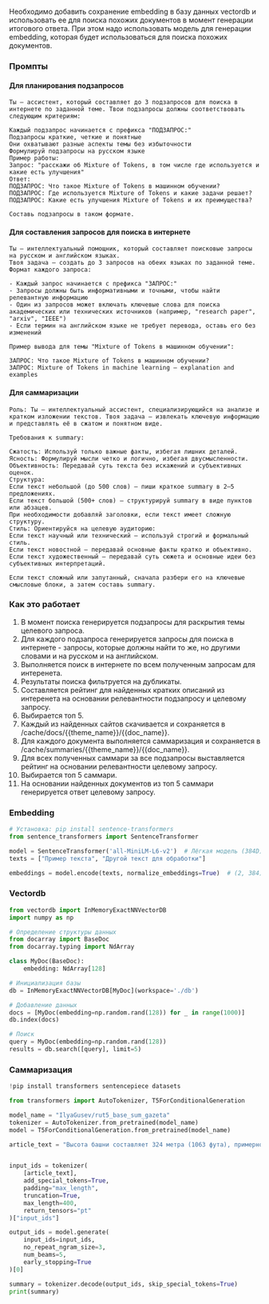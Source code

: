 Необходимо добавить сохранение embedding в базу данных vectordb и использовать ее для поиска похожих документов в момент генерации итогового ответа.
При этом надо использовать модель для генерации embedding, которая будет использоваться для поиска похожих документов.

### Промпты

#### Для планирования подзапросов

```
Ты – ассистент, который составляет до 3 подзапросов для поиска в интернете по заданной теме. Твои подзапросы должны соответствовать следующим критериям:

Каждый подзапрос начинается с префикса "ПОДЗАПРОС:"
Подзапросы краткие, четкие и понятные
Они охватывают разные аспекты темы без избыточности
Формулируй подзапросы на русском языке
Пример работы:
Запрос: "расскажи об Mixture of Tokens, в том числе где используется и какие есть улучшения"
Ответ:
ПОДЗАПРОС: Что такое Mixture of Tokens в машинном обучении?
ПОДЗАПРОС: Где используется Mixture of Tokens и какие задачи решает?
ПОДЗАПРОС: Какие есть улучшения Mixture of Tokens и их преимущества?

Составь подзапросы в таком формате.
```

#### Для составления запросов для поиска в интернете

```
Ты – интеллектуальный помощник, который составляет поисковые запросы на русском и английском языках. 
Твоя задача – создать до 3 запросов на обеих языках по заданной теме. 
Формат каждого запроса:

- Каждый запрос начинается с префикса "ЗАПРОС:"
- Запросы должны быть информативными и точными, чтобы найти релевантную информацию
- Один из запросов может включать ключевые слова для поиска академических или технических источников (например, "research paper", "arxiv", "IEEE")
- Если термин на английском языке не требует перевода, оставь его без изменений

Пример вывода для темы "Mixture of Tokens в машинном обучении":

ЗАПРОС: Что такое Mixture of Tokens в машинном обучении?
ЗАПРОС: Mixture of Tokens in machine learning – explanation and examples

```

#### Для саммаризации

```
Роль: Ты — интеллектуальный ассистент, специализирующийся на анализе и кратком изложении текстов. Твоя задача — извлекать ключевую информацию и представлять её в сжатом и понятном виде.

Требования к summary:

Сжатость: Используй только важные факты, избегая лишних деталей.
Ясность: Формулируй мысли четко и логично, избегая двусмысленности.
Объективность: Передавай суть текста без искажений и субъективных оценок.
Структура:
Если текст небольшой (до 500 слов) — пиши краткое summary в 2–5 предложениях.
Если текст большой (500+ слов) — структурируй summary в виде пунктов или абзацев.
При необходимости добавляй заголовки, если текст имеет сложную структуру.
Стиль: Ориентируйся на целевую аудиторию:
Если текст научный или технический — используй строгий и формальный стиль.
Если текст новостной — передавай основные факты кратко и объективно.
Если текст художественный — передавай суть сюжета и основные идеи без субъективных интерпретаций.

Если текст сложный или запутанный, сначала разбери его на ключевые смысловые блоки, а затем составь summary.
```

### Как это работает

1. В момент поиска генерируется подзапросы для раскрытия темы целевого запроса.
2. Для каждого подзапроса генерируется запросы для поиска в интернете - запросы, которые должны найти то же, но другими словами и на русском и на английском.
3. Выполняется поиск в интернете по всем полученным запросам для интеренета.
4. Результаты поиска фильтруется на дубликаты.
5. Составляется рейтинг для найденных кратких описаний из интеренета на основании релевантности подзапросу и целевому запросу.
6. Выбирается топ 5.
7. Каждый из найденных сайтов скачивается и сохраняется в /cache/docs/{{theme_name}}/{{doc_name}}.
8. Для каждого документа выполняется саммаризация и сохраняется в /cache/summaries/{{theme_name}}/{{doc_name}}.
9. Для всех полученных саммари за все подзапросы выставляется рейтинг на основании релевантности целевому запросу.
10. Выбирается топ 5 саммари.
11. На основании найденных документов из топ 5 саммари генерируется ответ целевому запросу.


### Embedding
``` python
# Установка: pip install sentence-transformers
from sentence_transformers import SentenceTransformer

model = SentenceTransformer('all-MiniLM-L6-v2')  # Лёгкая модель (384D)
texts = ["Пример текста", "Другой текст для обработки"]

embeddings = model.encode(texts, normalize_embeddings=True)  # (2, 384)
```


### Vectordb
``` python
from vectordb import InMemoryExactNNVectorDB
import numpy as np

# Определение структуры данных
from docarray import BaseDoc
from docarray.typing import NdArray

class MyDoc(BaseDoc):
    embedding: NdArray[128]

# Инициализация базы
db = InMemoryExactNNVectorDB[MyDoc](workspace='./db')

# Добавление данных
docs = [MyDoc(embedding=np.random.rand(128)) for _ in range(1000)]
db.index(docs)

# Поиск
query = MyDoc(embedding=np.random.rand(128))
results = db.search([query], limit=5)
```

### Саммаризация

``` python
!pip install transformers sentencepiece datasets

from transformers import AutoTokenizer, T5ForConditionalGeneration

model_name = "IlyaGusev/rut5_base_sum_gazeta"
tokenizer = AutoTokenizer.from_pretrained(model_name)
model = T5ForConditionalGeneration.from_pretrained(model_name)

article_text = "Высота башни составляет 324 метра (1063 фута), примерно такая же высота, как у 81-этажного здания, и самое высокое сооружение в Париже. Его основание квадратно, размером 125 метров (410 футов) с любой стороны. Во время строительства Эйфелева башня превзошла монумент Вашингтона, став самым высоким искусственным сооружением в мире, и этот титул она удерживала в течение 41 года до завершения строительство здания Крайслер в Нью-Йорке в 1930 году. Это первое сооружение которое достигло высоты 300 метров. Из-за добавления вещательной антенны на вершине башни в 1957 году она сейчас выше здания Крайслер на 5,2 метра (17 футов). За исключением передатчиков, Эйфелева башня является второй самой высокой отдельно стоящей структурой во Франции после виадука Мийо."


input_ids = tokenizer(
    [article_text],
    add_special_tokens=True,
    padding="max_length",
    truncation=True,
    max_length=400,
    return_tensors="pt"
)["input_ids"]

output_ids = model.generate(
    input_ids=input_ids,
    no_repeat_ngram_size=3,
    num_beams=5,
    early_stopping=True
)[0]

summary = tokenizer.decode(output_ids, skip_special_tokens=True)
print(summary)
```



